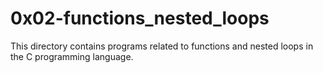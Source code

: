 # 0x02-functions_nested_loops

This directory contains programs related to functions and nested loops in the C programming language.

